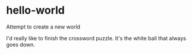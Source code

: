 hello-world
===========

Attempt to create a new world

I'd really like to finish the crossword puzzle.
It's the white ball that always goes down.
